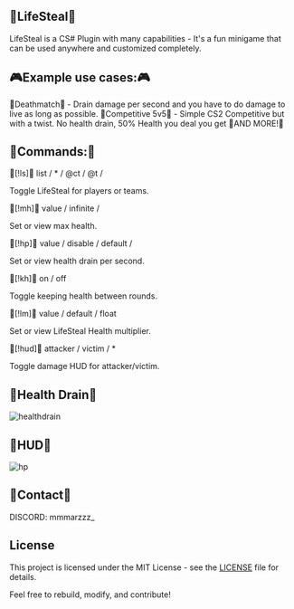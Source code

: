 ## 💉LifeSteal💉
LifeSteal is a CS# Plugin with many capabilities - It's a fun minigame that can be used anywhere and customized completely.
## 🎮Example use cases:🎮
💉Deathmatch💉 - Drain damage per second and you have to do damage to live as long as possible.
💉Competitive 5v5💉 - Simple CS2 Competitive but with a twist. No health drain, 50% Health you deal you get
💉AND MORE!💉
## 💬Commands:💬
💉[!ls]💉 list / * / @ct / @t / <name>

Toggle LifeSteal for players or teams.

💉[!mh]💉 value / infinite / <number>

Set or view max health.

💉[!hp]💉 value / disable / default / <number>

Set or view health drain per second.

💉[!kh]💉 on / off

Toggle keeping health between rounds.

💉[!lm]💉 value / default / float

Set or view LifeSteal Health multiplier.

💉[!hud]💉 attacker / victim / *

Toggle damage HUD for attacker/victim.

## 💉Health Drain💉
![healthdrain](https://github.com/user-attachments/assets/f3065cac-7b97-4eca-a28e-d7ddac83830f)
## 💉HUD💉
![hp](https://github.com/user-attachments/assets/78dcaab9-9ca4-4568-8a67-37ec7d0d653d)

## 💭Contact💭
DISCORD: mmmarzzz_

## License

This project is licensed under the MIT License - see the [LICENSE](./LICENSE) file for details.

Feel free to rebuild, modify, and contribute!
